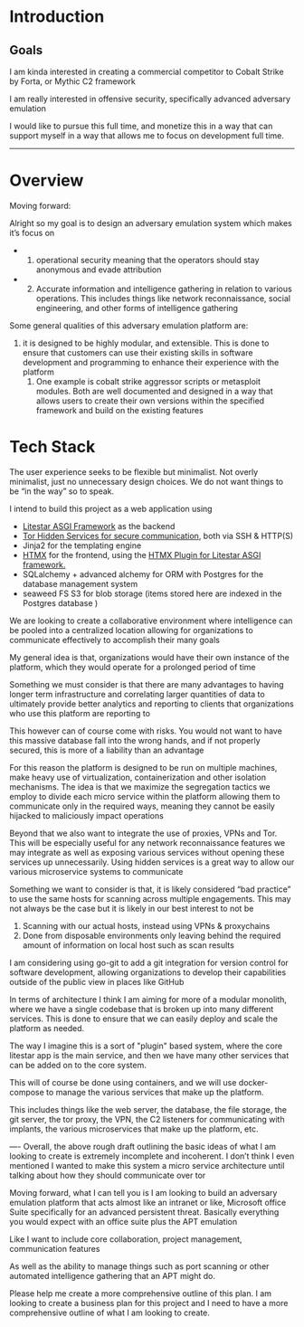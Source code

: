 

# Introduction

## Goals

I am kinda interested in creating a commercial competitor to Cobalt Strike by Forta, or Mythic C2 framework 

I am really interested in offensive security, specifically advanced adversary emulation 

I would like to pursue this full time, and monetize this in a way that can support myself in a way that allows me to focus on development full time.




---


# Overview
Moving forward:




Alright so my goal is to design an adversary emulation system which makes it’s focus on

- 1. operational security meaning that the operators should stay anonymous and evade attribution 
- 2. Accurate information and intelligence gathering in relation to various operations. This includes things like network reconnaissance, social engineering, and other forms of intelligence gathering 

Some general qualities of this adversary emulation platform are:


1. it is designed to be highly modular, and extensible. This is done to ensure that customers can use their existing skills in software development and programming to enhance their experience with the platform 
	1. One example is cobalt strike aggressor scripts or metasploit modules. Both are well documented and designed in a way that allows users to create their own versions within the specified framework and build on the existing features 

# Tech Stack
The user experience seeks to be flexible but minimalist. Not overly minimalist, just no unnecessary design choices. We do not want things to be “in the way” so to speak. 

I intend to build this project as a web application using 
- [Litestar ASGI Framework](https://litestar.dev) as the backend
- [Tor Hidden Services for secure communication](https://www.torproject.org/docs/tor-onion-service.html.en), both via SSH & HTTP(S) 
- Jinja2 for the templating engine
- [HTMX](https://htmx.org) for the frontend, using the [HTMX Plugin for Litestar ASGI framework.](https://docs.litestar.dev/2/usage/htmx.html#htmx)
- SQLalchemy + advanced alchemy for ORM with Postgres for the database management system 
- seaweed FS S3 for blob storage (items stored here are indexed in the Postgres database )

We are looking to create a collaborative environment where intelligence can be pooled into a centralized location allowing for organizations to communicate effectively to accomplish their many goals 


My general idea is that, organizations would have their own instance of the platform, which they would operate for a prolonged period of time 


Something we must consider is that there are many advantages to having longer term infrastructure and correlating larger quantities of data to ultimately provide better analytics and reporting to clients that organizations who use this platform are reporting to

This however can of course come with risks. You would not want to have this massive database fall into the wrong hands, and if not properly secured, this is more of a liability than an advantage 


For this reason the platform is designed to be run on multiple machines, make heavy use of virtualization, containerization and other isolation mechanisms. The idea is that we maximize the segregation tactics we employ to divide each micro service within the platform allowing them to communicate only in the required ways, meaning they cannot be easily hijacked to maliciously impact operations 


Beyond that we also want to integrate the use of proxies, VPNs and Tor. This will be especially useful for any network reconnaissance features we may integrate as well as exposing various services without opening these services up unnecessarily. Using hidden services is a great way to allow our various microservice systems to communicate 

Something we want to consider is that, it is likely considered “bad practice” to use the same hosts for scanning across multiple engagements. This may not always be the case but it is likely in our best interest to not be 
1. Scanning with our actual hosts, instead using VPNs & proxychains 
2. Done from disposable environments only leaving behind the required amount of information on local host such as scan results 


I am considering using go-git to add a git integration for version control for software development, allowing organizations to develop their capabilities outside of the public view in places like GitHub 

In terms of architecture I think I am aiming for more of a modular monolith, where we have a single codebase that is broken up into many different services. This is done to ensure that we can easily deploy and scale the platform as needed.

The way I imagine this is a sort of "plugin" based system, where the core litestar app is the main service, and then we have many other services that can be added on to the core system.

This will of course be done using containers, and we will use docker-compose to manage the various services that make up the platform.

This includes things like the web server, the database, the file storage, the git server, the tor proxy, the VPN, the C2 listeners for communicating with implants, the various microservices that make up the platform, etc.



—- 
Overall, the above rough draft outlining the basic ideas of what I am looking to create is extremely incomplete and incoherent. I don’t think I even mentioned I wanted to make this system a micro service architecture until talking about how they should communicate over tor

Moving forward, what I can tell you is I am looking to build an adversary emulation platform that acts almost like an intranet or like, Microsoft office Suite specifically for an advanced persistent threat. Basically everything you would expect with an office suite plus the APT emulation 

Like I want to include core collaboration, project management, communication features 

As well as the ability to manage things such as port scanning or other automated intelligence gathering that an APT might do. 

Please help me create a more comprehensive outline of this plan. I am looking to create a business plan for this project and I need to have a more comprehensive outline of what I am looking to create.

